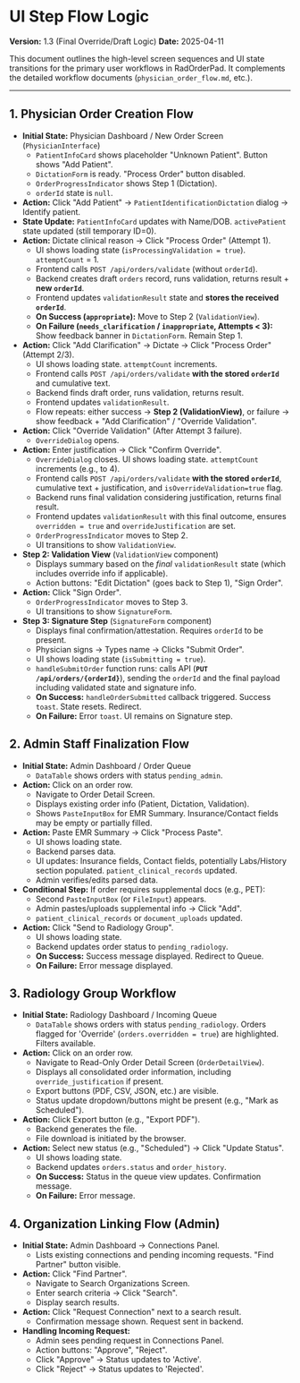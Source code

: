 # UI Step Flow Logic

**Version:** 1.3 (Final Override/Draft Logic)
**Date:** 2025-04-11

This document outlines the high-level screen sequences and UI state transitions for the primary user workflows in RadOrderPad. It complements the detailed workflow documents (`physician_order_flow.md`, etc.).

---

## 1. Physician Order Creation Flow

-   **Initial State:** Physician Dashboard / New Order Screen (`PhysicianInterface`)
    -   `PatientInfoCard` shows placeholder "Unknown Patient". Button shows "Add Patient".
    -   `DictationForm` is ready. "Process Order" button disabled.
    -   `OrderProgressIndicator` shows Step 1 (Dictation).
    -   `orderId` state is `null`.
-   **Action:** Click "Add Patient" -> `PatientIdentificationDictation` dialog -> Identify patient.
-   **State Update:** `PatientInfoCard` updates with Name/DOB. `activePatient` state updated (still temporary ID=0).
-   **Action:** Dictate clinical reason -> Click "Process Order" (Attempt 1).
    -   UI shows loading state (`isProcessingValidation = true`). `attemptCount` = 1.
    -   Frontend calls `POST /api/orders/validate` (without `orderId`).
    -   Backend creates draft `orders` record, runs validation, returns result + **new `orderId`**.
    -   Frontend updates `validationResult` state and **stores the received `orderId`**.
    -   **On Success (`appropriate`):** Move to Step 2 (`ValidationView`).
    -   **On Failure (`needs_clarification` / `inappropriate`, Attempts < 3):** Show feedback banner in `DictationForm`. Remain Step 1.
-   **Action:** Click "Add Clarification" -> Dictate -> Click "Process Order" (Attempt 2/3).
    -   UI shows loading state. `attemptCount` increments.
    -   Frontend calls `POST /api/orders/validate` **with the stored `orderId`** and cumulative text.
    -   Backend finds draft order, runs validation, returns result.
    -   Frontend updates `validationResult`.
    -   Flow repeats: either success -> **Step 2 (ValidationView)**, or failure -> show feedback + "Add Clarification" / "Override Validation".
-   **Action:** Click "Override Validation" (After Attempt 3 failure).
    -   `OverrideDialog` opens.
-   **Action:** Enter justification -> Click "Confirm Override".
    -   `OverrideDialog` closes. UI shows loading state. `attemptCount` increments (e.g., to 4).
    -   Frontend calls `POST /api/orders/validate` **with the stored `orderId`**, cumulative text + justification, and `isOverrideValidation=true` flag.
    -   Backend runs final validation considering justification, returns final result.
    -   Frontend updates `validationResult` with this final outcome, ensures `overridden = true` and `overrideJustification` are set.
    -   `OrderProgressIndicator` moves to Step 2.
    -   UI transitions to show `ValidationView`.
-   **Step 2: Validation View** (`ValidationView` component)
    -   Displays summary based on the *final* `validationResult` state (which includes override info if applicable).
    -   Action buttons: "Edit Dictation" (goes back to Step 1), "Sign Order".
-   **Action:** Click "Sign Order".
    -   `OrderProgressIndicator` moves to Step 3.
    -   UI transitions to show `SignatureForm`.
-   **Step 3: Signature Step** (`SignatureForm` component)
    -   Displays final confirmation/attestation. Requires `orderId` to be present.
    -   Physician signs -> Types name -> Clicks "Submit Order".
    -   UI shows loading state (`isSubmitting = true`).
    -   `handleSubmitOrder` function runs: calls API (**`PUT /api/orders/{orderId}`**), sending the `orderId` and the final payload including validated state and signature info.
    -   **On Success:** `handleOrderSubmitted` callback triggered. Success `toast`. State resets. Redirect.
    -   **On Failure:** Error `toast`. UI remains on Signature step.

## 2. Admin Staff Finalization Flow

-   **Initial State:** Admin Dashboard / Order Queue
    -   `DataTable` shows orders with status `pending_admin`.
-   **Action:** Click on an order row.
    -   Navigate to Order Detail Screen.
    -   Displays existing order info (Patient, Dictation, Validation).
    -   Shows `PasteInputBox` for EMR Summary. Insurance/Contact fields may be empty or partially filled.
-   **Action:** Paste EMR Summary -> Click "Process Paste".
    -   UI shows loading state.
    -   Backend parses data.
    -   UI updates: Insurance fields, Contact fields, potentially Labs/History section populated. `patient_clinical_records` updated.
    -   Admin verifies/edits parsed data.
-   **Conditional Step:** If order requires supplemental docs (e.g., PET):
    -   Second `PasteInputBox` (or `FileInput`) appears.
    -   Admin pastes/uploads supplemental info -> Click "Add".
    -   `patient_clinical_records` or `document_uploads` updated.
-   **Action:** Click "Send to Radiology Group".
    -   UI shows loading state.
    -   Backend updates order status to `pending_radiology`.
    -   **On Success:** Success message displayed. Redirect to Queue.
    -   **On Failure:** Error message displayed.

## 3. Radiology Group Workflow

-   **Initial State:** Radiology Dashboard / Incoming Queue
    -   `DataTable` shows orders with status `pending_radiology`. Orders flagged for 'Override' (`orders.overridden = true`) are highlighted. Filters available.
-   **Action:** Click on an order row.
    -   Navigate to Read-Only Order Detail Screen (`OrderDetailView`).
    -   Displays all consolidated order information, including `override_justification` if present.
    -   Export buttons (PDF, CSV, JSON, etc.) are visible.
    -   Status update dropdown/buttons might be present (e.g., "Mark as Scheduled").
-   **Action:** Click Export button (e.g., "Export PDF").
    -   Backend generates the file.
    -   File download is initiated by the browser.
-   **Action:** Select new status (e.g., "Scheduled") -> Click "Update Status".
    -   UI shows loading state.
    -   Backend updates `orders.status` and `order_history`.
    -   **On Success:** Status in the queue view updates. Confirmation message.
    -   **On Failure:** Error message.

## 4. Organization Linking Flow (Admin)

-   **Initial State:** Admin Dashboard -> Connections Panel.
    -   Lists existing connections and pending incoming requests. "Find Partner" button visible.
-   **Action:** Click "Find Partner".
    -   Navigate to Search Organizations Screen.
    -   Enter search criteria -> Click "Search".
    -   Display search results.
-   **Action:** Click "Request Connection" next to a search result.
    -   Confirmation message shown. Request sent in backend.
-   **Handling Incoming Request:**
    -   Admin sees pending request in Connections Panel.
    -   Action buttons: "Approve", "Reject".
    -   Click "Approve" -> Status updates to 'Active'.
    -   Click "Reject" -> Status updates to 'Rejected'.